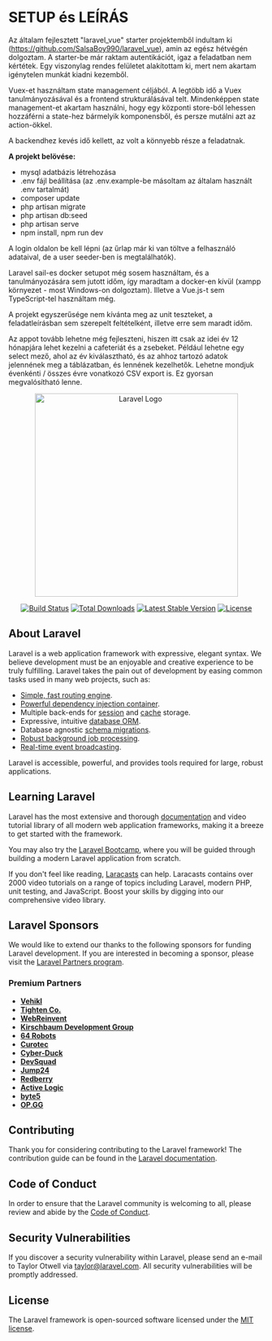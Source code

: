 # SETUP és LEÍRÁS

Az általam fejlesztett "laravel_vue" starter projektemből indultam ki (https://github.com/SalsaBoy990/laravel_vue), amin
az egész hétvégén dolgoztam. A starter-be már raktam autentikációt, igaz a feladatban nem kértétek. Egy viszonylag
rendes felületet alakítottam ki, mert nem akartam igénytelen munkát kiadni kezemből.

Vuex-et használtam state management céljából. A legtöbb idő a Vuex tanulmányozásával és a frontend strukturálásával
telt. Mindenképpen state management-et akartam használni, hogy egy központi store-ból lehessen hozzáférni a state-hez
bármelyik komponensből, és persze mutálni azt az action-ökkel.

A backendhez kevés idő kellett, az volt a könnyebb része a feladatnak.

**A projekt belövése:**

- mysql adatbázis létrehozása
- .env fájl beállítása (az .env.example-be másoltam az általam használt .env tartalmát)
- composer update
- php artisan migrate
- php artisan db:seed
- php artisan serve
- npm install, npm run dev

A login oldalon be kell lépni (az űrlap már ki van töltve a felhasználó adataival, de a user seeder-ben is
megtalálhatók).

Laravel sail-es docker setupot még sosem használtam, és a tanulmányozására sem jutott időm, így maradtam a docker-en
kívül (xampp környezet - most Windows-on dolgoztam). Illetve a Vue.js-t sem TypeScript-tel használtam még.

A projekt egyszerűsége nem kívánta meg az unit teszteket, a feladatleírásban sem szerepelt feltételként, illetve erre
sem maradt időm.

Az appot tovább lehetne még fejleszteni, hiszen itt csak az idei év 12 hónapjára lehet kezelni a cafeteriát és a
zsebeket. Például lehetne egy select mező, ahol az év kiválasztható, és az ahhoz tartozó adatok jelennének meg a
táblázatban, és lennének kezelhetők. Lehetne mondjuk évenkénti / összes évre vonatkozó CSV export is. Ez gyorsan
megvalósítható lenne.





<p align="center"><a href="https://laravel.com" target="_blank"><img src="https://raw.githubusercontent.com/laravel/art/master/logo-lockup/5%20SVG/2%20CMYK/1%20Full%20Color/laravel-logolockup-cmyk-red.svg" width="400" alt="Laravel Logo"></a></p>

<p align="center">
<a href="https://github.com/laravel/framework/actions"><img src="https://github.com/laravel/framework/workflows/tests/badge.svg" alt="Build Status"></a>
<a href="https://packagist.org/packages/laravel/framework"><img src="https://img.shields.io/packagist/dt/laravel/framework" alt="Total Downloads"></a>
<a href="https://packagist.org/packages/laravel/framework"><img src="https://img.shields.io/packagist/v/laravel/framework" alt="Latest Stable Version"></a>
<a href="https://packagist.org/packages/laravel/framework"><img src="https://img.shields.io/packagist/l/laravel/framework" alt="License"></a>
</p>

## About Laravel

Laravel is a web application framework with expressive, elegant syntax. We believe development must be an enjoyable and
creative experience to be truly fulfilling. Laravel takes the pain out of development by easing common tasks used in
many web projects, such as:

- [Simple, fast routing engine](https://laravel.com/docs/routing).
- [Powerful dependency injection container](https://laravel.com/docs/container).
- Multiple back-ends for [session](https://laravel.com/docs/session) and [cache](https://laravel.com/docs/cache)
  storage.
- Expressive, intuitive [database ORM](https://laravel.com/docs/eloquent).
- Database agnostic [schema migrations](https://laravel.com/docs/migrations).
- [Robust background job processing](https://laravel.com/docs/queues).
- [Real-time event broadcasting](https://laravel.com/docs/broadcasting).

Laravel is accessible, powerful, and provides tools required for large, robust applications.

## Learning Laravel

Laravel has the most extensive and thorough [documentation](https://laravel.com/docs) and video tutorial library of all
modern web application frameworks, making it a breeze to get started with the framework.

You may also try the [Laravel Bootcamp](https://bootcamp.laravel.com), where you will be guided through building a
modern Laravel application from scratch.

If you don't feel like reading, [Laracasts](https://laracasts.com) can help. Laracasts contains over 2000 video
tutorials on a range of topics including Laravel, modern PHP, unit testing, and JavaScript. Boost your skills by digging
into our comprehensive video library.

## Laravel Sponsors

We would like to extend our thanks to the following sponsors for funding Laravel development. If you are interested in
becoming a sponsor, please visit the [Laravel Partners program](https://partners.laravel.com).

### Premium Partners

- **[Vehikl](https://vehikl.com/)**
- **[Tighten Co.](https://tighten.co)**
- **[WebReinvent](https://webreinvent.com/)**
- **[Kirschbaum Development Group](https://kirschbaumdevelopment.com)**
- **[64 Robots](https://64robots.com)**
- **[Curotec](https://www.curotec.com/services/technologies/laravel/)**
- **[Cyber-Duck](https://cyber-duck.co.uk)**
- **[DevSquad](https://devsquad.com/hire-laravel-developers)**
- **[Jump24](https://jump24.co.uk)**
- **[Redberry](https://redberry.international/laravel/)**
- **[Active Logic](https://activelogic.com)**
- **[byte5](https://byte5.de)**
- **[OP.GG](https://op.gg)**

## Contributing

Thank you for considering contributing to the Laravel framework! The contribution guide can be found in
the [Laravel documentation](https://laravel.com/docs/contributions).

## Code of Conduct

In order to ensure that the Laravel community is welcoming to all, please review and abide by
the [Code of Conduct](https://laravel.com/docs/contributions#code-of-conduct).

## Security Vulnerabilities

If you discover a security vulnerability within Laravel, please send an e-mail to Taylor Otwell
via [taylor@laravel.com](mailto:taylor@laravel.com). All security vulnerabilities will be promptly addressed.

## License

The Laravel framework is open-sourced software licensed under the [MIT license](https://opensource.org/licenses/MIT).
